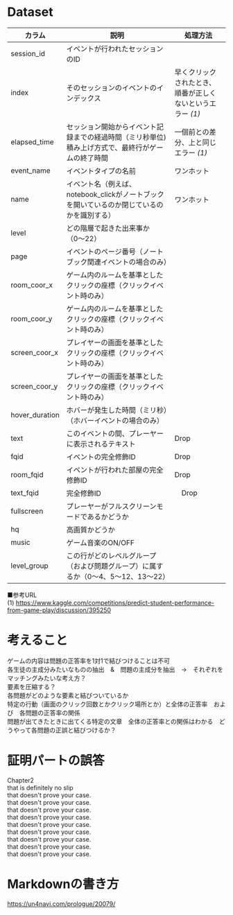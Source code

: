 # Dataset

|カラム|説明|処理方法|
|---|-------|------|
|session_id| イベントが行われたセッションのID||
|index| そのセッションのイベントのインデックス|早くクリックされたとき、順番が正しくないというエラー *(1)*|
|elapsed_time|セッション開始からイベント記録までの経過時間（ミリ秒単位) 積み上げ方式で、最終行がゲームの終了時間|一個前との差分、上と同じエラー *(1)*|
|event_name| イベントタイプの名前|ワンホット|
|name| イベント名（例えば、notebook_clickがノートブックを開いているのか閉じているのかを識別する）|ワンホット|
|level| どの階層で起きた出来事か（0〜22）||
|page| イベントのページ番号（ノートブック関連イベントの場合のみ）||
|room_coor_x| ゲーム内のルームを基準としたクリックの座標（クリックイベント時のみ）||
|room_coor_y| ゲーム内のルームを基準としたクリックの座標（クリックイベント時のみ）|
|screen_coor_x| プレイヤーの画面を基準としたクリックの座標（クリックイベント時のみ）|
|screen_coor_y| プレイヤーの画面を基準としたクリックの座標（クリックイベント時のみ）|
|hover_duration| ホバーが発生した時間（ミリ秒）（ホバーイベントの場合のみ）|
|text| このイベントの間、プレーヤーに表示されるテキスト| Drop|
|fqid| イベントの完全修飾ID| Drop|
|room_fqid| イベントが行われた部屋の完全修飾ID| Drop|
|text_fqid| 完全修飾ID|　Drop|
|fullscreen| プレーヤーがフルスクリーンモードであるかどうか|
|hq| 高画質かどうか|
|music| ゲーム音楽のON/OFF|
|level_group| この行がどのレベルグループ（および問題グループ）に属するか（0～4、5～12、13～22）|

■参考URL  
(1) https://www.kaggle.com/competitions/predict-student-performance-from-game-play/discussion/395250

# 考えること
ゲームの内容は問題の正答率を1対1で結びつけることは不可  
各生徒の主成分みたいなものの抽出　&　問題の主成分を抽出　→　それぞれをマッチングみたいな考え方？  
要素を圧縮する？  
各問題がどのような要素と結びついているか  
特定の行動（画面のクリック回数とかクリック場所とか）と全体の正答率　および　各問題の正答率の関係  
問題が出てきたときに出てくる特定の文章　全体の正答率との関係はわかる　どうやって各問題の正誤と結びつけるか？


# 証明パートの誤答
Chapter2  
that is definitely no slip  
that doesn't prove your case.  
that doesn't prove your case.  
that doesn't prove your case.  
that doesn't prove your case.  
that doesn't prove your case.  
that doesn't prove your case.  
that doesn't prove your case.  
that doesn't prove your case.  
that doesn't prove your case.  

# Markdownの書き方
https://un4navi.com/prologue/20079/
